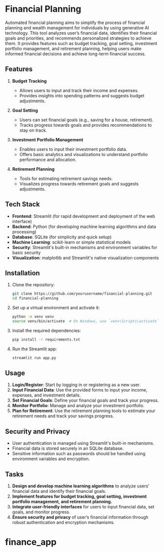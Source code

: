 # Financial Planning

Automated financial planning aims to simplify the process of financial planning and wealth management for individuals by using generative AI technology. This tool analyzes user’s financial data, identifies their financial goals and priorities, and recommends personalized strategies to achieve them. It provides features such as budget tracking, goal setting, investment portfolio management, and retirement planning, helping users make informed financial decisions and achieve long-term financial success.

## Features

1. **Budget Tracking**

   - Allows users to input and track their income and expenses.
   - Provides insights into spending patterns and suggests budget adjustments.

2. **Goal Setting**

   - Users can set financial goals (e.g., saving for a house, retirement).
   - Tracks progress towards goals and provides recommendations to stay on track.

3. **Investment Portfolio Management**

   - Enables users to input their investment portfolio data.
   - Offers basic analytics and visualizations to understand portfolio performance and allocation.

4. **Retirement Planning**
   - Tools for estimating retirement savings needs.
   - Visualizes progress towards retirement goals and suggests adjustments.

## Tech Stack

- **Frontend**: Streamlit (for rapid development and deployment of the web interface)
- **Backend**: Python (for developing machine learning algorithms and data processing)
- **Database**: SQLite (for simplicity and quick setup)
- **Machine Learning**: scikit-learn or simple statistical models
- **Security**: Streamlit's built-in mechanisms and environment variables for basic security
- **Visualization**: matplotlib and Streamlit's native visualization components

## Installation

1. Clone the repository:

   ```bash
   git clone https://github.com/yourusername/financial-planning.git
   cd financial-planning
   ```

2. Set up a virtual environment and activate it:

   ```bash
   python -m venv venv
   source venv/bin/activate  # On Windows, use `venv\Scripts\activate`
   ```

3. Install the required dependencies:

   ```bash
   pip install -r requirements.txt
   ```

4. Run the Streamlit app:
   ```bash
   streamlit run app.py
   ```

## Usage

1. **Login/Register**: Start by logging in or registering as a new user.
2. **Input Financial Data**: Use the provided forms to input your income, expenses, and investment details.
3. **Set Financial Goals**: Define your financial goals and track your progress.
4. **Monitor Portfolio**: Manage and analyze your investment portfolio.
5. **Plan for Retirement**: Use the retirement planning tools to estimate your retirement needs and track your savings progress.

## Security and Privacy

- User authentication is managed using Streamlit's built-in mechanisms.
- Financial data is stored securely in an SQLite database.
- Sensitive information such as passwords should be handled using environment variables and encryption.

## Tasks

1. **Design and develop machine learning algorithms** to analyze users' financial data and identify their financial goals.
2. **Implement features for budget tracking, goal setting, investment portfolio management, and retirement planning.**
3. **Integrate user-friendly interfaces** for users to input financial data, set goals, and monitor progress.
4. **Ensure security and privacy** of user’s financial information through robust authentication and encryption mechanisms.

# finance_app
